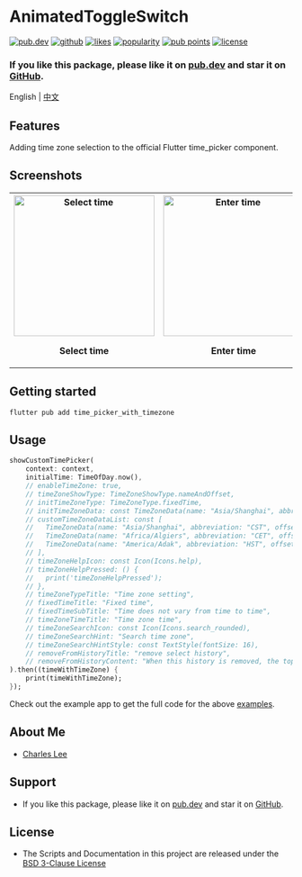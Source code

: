 # AnimatedToggleSwitch

[![pub.dev](https://img.shields.io/pub/v/time_picker_with_timezone.svg?style=flat?logo=dart)](https://pub.dev/packages/time_picker_with_timezone)
[![github](https://img.shields.io/static/v1?label=platform&message=flutter&color=1ebbfd)](https://github.com/lijianqiang12/time_picker_with_timezone)
[![likes](https://img.shields.io/pub/likes/time_picker_with_timezone)](https://pub.dev/packages/time_picker_with_timezone/score)
[![popularity](https://img.shields.io/pub/popularity/time_picker_with_timezone)](https://pub.dev/packages/time_picker_with_timezone/score)
[![pub points](https://img.shields.io/pub/points/time_picker_with_timezone)](https://pub.dev/packages/time_picker_with_timezone/score)
[![license](https://img.shields.io/github/license/lijianqiang12/time_picker_with_timezone.svg)](https://github.com/lijianqiang12/time_picker_with_timezone/blob/master/LICENSE)
<!-- [![codecov](https://codecov.io/gh/lijianqiang12/time_picker_with_timezone/branch/main/graph/badge.svg?token=NY1D6W88H2)](https://codecov.io/gh/lijianqiang12/time_picker_with_timezone) -->

<!-- [![buy me a coffee](https://img.buymeacoffee.com/button-api/?text=Buy%20me%20a%20pizza&emoji=🍕&slug=lijianqiang12&button_colour=FF8838&font_colour=ffffff&font_family=Poppins&outline_colour=000000&coffee_colour=ffffff')](https://www.buymeacoffee.com/lijianqiang12) -->


### If you like this package, please like it on [pub.dev](https://pub.dev/packages/time_picker_with_timezone) and star it on [GitHub](https://github.com/lijianqiang12/time_picker_with_timezone).


English | [中文](https://github.com/lijianqiang12/time_picker_with_timezone/blob/master/README_zh_CN.md)

## Features

Adding time zone selection to the official Flutter time_picker component.

## Screenshots

<table>
    <tr>
        <th>
            <img src="https://raw.githubusercontent.com/lijianqiang12/time_picker_with_timezone/master/screenshots/IMG_20240225_220931.webp" width="250" title="Select time">
            <p>Select time</p>
        </th>
        <th>
            <img src="https://raw.githubusercontent.com/lijianqiang12/time_picker_with_timezone/master/screenshots/IMG_20240225_220917.webp" width="250" title="Enter time">
            <p>Enter time</p>
        </th>
        <th>
            <img src="https://raw.githubusercontent.com/lijianqiang12/time_picker_with_timezone/master/screenshots/IMG_20240225_220858.webp" width="250" title="Choose timezone type">
            <p>Choose timezone type</p>
        </th>
        <th>
            <img src="https://raw.githubusercontent.com/lijianqiang12/time_picker_with_timezone/master/screenshots/IMG_20240225_220842.webp" width="250" title="Choose timezone">
            <p>Choose timezone</p>
        </th>
    </tr>
</table>


## Getting started

```shell
flutter pub add time_picker_with_timezone
```

## Usage

```dart
showCustomTimePicker(
    context: context,
    initialTime: TimeOfDay.now(),
    // enableTimeZone: true,
    // timeZoneShowType: TimeZoneShowType.nameAndOffset,
    // initTimeZoneType: TimeZoneType.fixedTime,
    // initTimeZoneData: const TimeZoneData(name: "Asia/Shanghai", abbreviation: "CST", offset: 8, isDst: false),
    // customTimeZoneDataList: const [
    //   TimeZoneData(name: "Asia/Shanghai", abbreviation: "CST", offset: 8, isDst: false),
    //   TimeZoneData(name: "Africa/Algiers", abbreviation: "CET", offset: 1, isDst: false),
    //   TimeZoneData(name: "America/Adak", abbreviation: "HST", offset: -10, isDst: false),
    // ],
    // timeZoneHelpIcon: const Icon(Icons.help),
    // timeZoneHelpPressed: () {
    //   print('timeZoneHelpPressed');
    // },
    // timeZoneTypeTitle: "Time zone setting",
    // fixedTimeTitle: "Fixed time",
    // fixedTimeSubTitle: "Time does not vary from time to time",
    // timeZoneTimeTitle: "Time zone time",
    // timeZoneSearchIcon: const Icon(Icons.search_rounded),
    // timeZoneSearchHint: "Search time zone",
    // timeZoneSearchHintStyle: const TextStyle(fontSize: 16),
    // removeFromHistoryTitle: "remove select history",
    // removeFromHistoryContent: "When this history is removed, the top placement is canceled.",
).then((timeWithTimeZone) {
    print(timeWithTimeZone);
});
```

Check out the example app to get the full code for the above [examples](https://github.com/lijianqiang12/time_picker_with_timezone/blob/master/example/lib/main.dart).


## About Me

- [Charles Lee](https://github.com/lijianqiang12)

## Support

- If you like this package, please like it on [pub.dev](https://pub.dev/packages/time_picker_with_timezone) and star it on [GitHub](https://github.com/lijianqiang12/time_picker_with_timezone).

## License

- The Scripts and Documentation in this project are released under the [BSD 3-Clause License](https://github.com/lijianqiang12/time_picker_with_timezone/blob/master/LICENSE)
